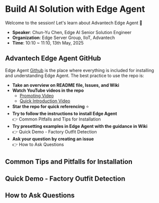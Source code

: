 # Build AI Solution with Edge Agent

Welcome to the session! Let's learn about Advantech Edge Agent 🚀

- **Speaker**: Chun-Yu Chen, Edge AI Senior Solution Engineer
- **Organization**: Edge Server Group, IIoT, Advantech
- **Time**: 10:10 ~ 11:10, 13th May, 2025 

## Advantech Edge Agent GitHub

Edge Agent [Github](https://github.com/advantech-EdgeAI/edge_agent) is the place where everything is included for installing and understanding Edge Agent. The best practice to use the repo is:

- **Take an overview on README file, Issues, and Wiki**
- **Watch YouTube videos in the repo**
  - [Promoting Video](https://www.youtube.com/watch?v=xsvGXlDslf0)
  - [Quick Introduction Video](https://www.youtube.com/watch?v=P6T5xecStjk)
- **Star the repo for quick referencing** ⭐
- **Try to follow the instructions to install Edge Agent**  
  👉 Common Pitfalls and Tips for Installation
- **Try presetting examples in Edge Agent with the guidance in Wiki**  
  👉 Quick Demo - Factory Outfit Detection
- **Ask your question by creating an issue**  
  👉 How to Ask Questions

## Common Tips and Pitfalls for Installation

## Quick Demo - Factory Outfit Detection

## How to Ask Questions 
